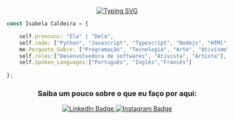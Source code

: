 <div id="header" align="center">

<a href="https://git.io/typing-svg"><img src="https://readme-typing-svg.herokuapp.com?font=Fira+Code&pause=1000&width=435&lines=Hey%2C+voc%C3%AA!!!+Seja+bem-vinde!;Vamos+falar+de+c%C3%B3digo%3F" alt="Typing SVG" /></a>
</div>

```javascript
const Isabela Caldeira = {

    self.pronouns: "Ela" | "Dela",
    self.code: ["Python", "Javascript", "Typescript", "Nodejs", "HTMl", "CSS"],
    me.Pergunte_Sobre: ["Programação", "Tecnologia", "Arte", "Ativismo"],
    self.roles:["Desenvolvedora de softwares", "Ativista", "Artista"],
    self.Spoken_Languages:["Português", "Inglês","Francês"]
   
};
```

<div id="badges" align="center">
  <h3>Saiba um pouco sobre o que eu faço por aqui: </h3> 
  <a  target="_blank" href="https://www.linkedin.com/in/isabela-caldeira-a98b7922b/">
    <img src="https://img.shields.io/badge/LinkedIn-blue?style=for-the-badge&logo=linkedin&logoColor=white" alt="LinkedIn Badge"/>
  </a>
  <a  target="_blank" href="https://www.instagram.com/_belacaldeira/">
    <img src="https://img.shields.io/badge/Instagram-E4405F?style=for-the-badge&logo=instagram&logoColor=white" alt="Instagram Badge"/>
  </a>
</div>
